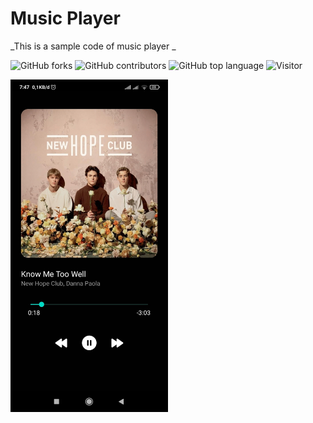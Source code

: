 # Music Player
 _This is a sample code of music player _

![GitHub forks](https://img.shields.io/github/forks/irsyadabdillah/Music-Player.svg) ![GitHub contributors](https://img.shields.io/github/contributors/irsyadabdillah/Music-Player.svg) ![GitHub top language](https://img.shields.io/github/languages/top/irsyadabdillah/Music-Player.svg) ![Visitor](https://visitor-badge.laobi.icu/badge?page_id=irsyadabdillah/Music-Player)

<img src="https://raw.githubusercontent.com/irsyadabdillah/Music-Player/master/asset/Github%20SS.jpg" width=50% height=50%/>
